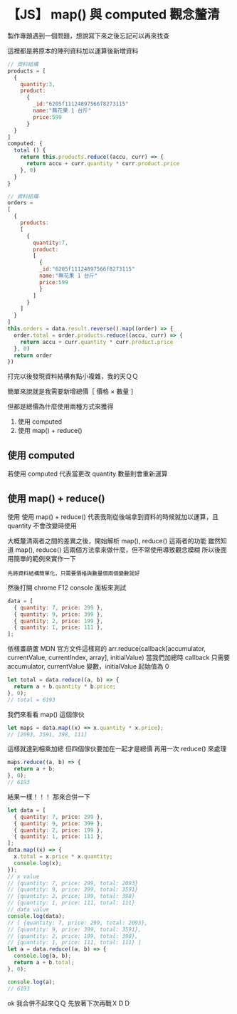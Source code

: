 # 【JS】 map() 與 computed 觀念釐清

製作專題遇到一個問題，想說寫下來之後忘記可以再來找查

這裡都是將原本的陣列資料加以運算後新增資料

```js
// 資料結構
products = [
  {
    quantity:3,
    product:
      {
        _id:"6205f11124897566f8273115"
        name:"無花果 1 台斤"
        price:599
      }
  }
]
computed: {
  total () {
    return this.products.reduce((accu, curr) => {
      return accu + curr.quantity * curr.product.price
    }, 0)
  }
}
```

```js
// 資料結構
orders =
[
  {
    products:
    [
      {
        quantity:7,
        product:
        [
          {
          _id:"6205f11124897566f8273115"
          name:"無花果 1 台斤"
          price:599
          }
        ]
      }
    ]
  }
]
this.orders = data.result.reverse().map((order) => {
  order.total = order.products.reduce((accu, curr) => {
    return accu + curr.quantity * curr.product.price
  }, 0)
  return order
})
```

打完以後發現資料結構有點小複雜，我的天ＱＱ

簡單來說就是我需要新增總價［ 價格 × 數量 ］

但都是總價為什麼使用兩種方式來獲得

1. 使用 computed
2. 使用 map() + reduce()

## 使用 computed

若使用 computed 代表當更改 quantity 數量則會重新運算

## 使用 map() + reduce()

使用 使用 map() + reduce() 代表我剛從後端拿到資料的時候就加以運算，且 quantity 不會改變時使用

大概釐清兩者之間的差異之後，開始解析 map(), reduce() 這兩者的功能
雖然知道 map(), reduce() 這兩個方法拿來做什麼，但不常使用導致觀念模糊
所以後面用簡單的範例來實作一下

    先將資料結構簡單化，只需要價格與數量個兩個變數就好

然後打開 chrome F12 console 面板來測試

```js
data = [
  { quantity: 7, price: 299 },
  { quantity: 9, price: 399 },
  { quantity: 2, price: 199 },
  { quantity: 1, price: 111 },
];
```

依樣畫葫蘆
MDN 官方文件這樣寫的
arr.reduce(callback[accumulator, currentValue, currentIndex, array], initialValue)
當我們加總時 callback 只需要 accumulator, currentValue 變數，initialValue 起始值為 0

```js
let total = data.reduce((a, b) => {
  return a + b.quantity * b.price;
}, 0);
// total = 6193
```

我們來看看 map() 這個傢伙

```js
let maps = data.map((x) => x.quantity * x.price);
// [2093, 3591, 398, 111]
```

這樣就達到相乘加總
但四個傢伙要加在一起才是總價
再用一次 reduce() 來處理

```js
maps.reduce((a, b) => {
  return a + b;
}, 0);
// 6193
```

結果一樣！！！
那來合併一下

```js
let data = [
  { quantity: 7, price: 299 },
  { quantity: 9, price: 399 },
  { quantity: 2, price: 199 },
  { quantity: 1, price: 111 },
];
data.map((x) => {
  x.total = x.price * x.quantity;
  console.log(x);
});
// x value
// {quantity: 7, price: 299, total: 2093}
// {quantity: 9, price: 399, total: 3591}
// {quantity: 2, price: 199, total: 398}
// {quantity: 1, price: 111, total: 111}
// data value
console.log(data);
// [ {quantity: 7, price: 299, total: 2093},
// {quantity: 9, price: 399, total: 3591},
// {quantity: 2, price: 199, total: 398},
// {quantity: 1, price: 111, total: 111} ]
let a = data.reduce((a, b) => {
  console.log(a, b);
  return a + b.total;
}, 0);

console.log(a);
// 6193
```

ok 我合併不起來ＱＱ
先放著下次再戰ＸＤＤ
